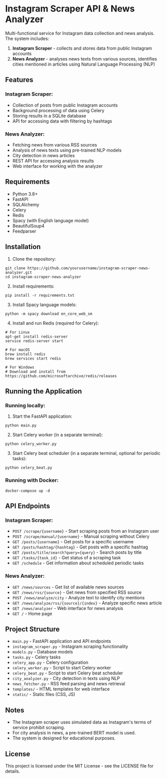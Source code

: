 # Instagram Scraper API & News Analyzer

Multi-functional service for Instagram data collection and news analysis. The system includes:

1. **Instagram Scraper** - collects and stores data from public Instagram accounts
2. **News Analyzer** - analyses news texts from various sources, identifies cities mentioned in articles using Natural Language Processing (NLP)

## Features

### Instagram Scraper:
- Collection of posts from public Instagram accounts
- Background processing of data using Celery
- Storing results in a SQLite database
- API for accessing data with filtering by hashtags

### News Analyzer:
- Fetching news from various RSS sources
- Analysis of news texts using pre-trained NLP models
- City detection in news articles
- REST API for accessing analysis results
- Web interface for working with the analyzer

## Requirements
- Python 3.8+
- FastAPI
- SQLAlchemy
- Celery
- Redis
- Spacy (with English language model)
- BeautifulSoup4
- Feedparser

## Installation

1. Clone the repository:
```
git clone https://github.com/yourusername/instagram-scraper-news-analyzer.git
cd instagram-scraper-news-analyzer
```

2. Install requirements:
```
pip install -r requirements.txt
```

3. Install Spacy language models:
```
python -m spacy download en_core_web_sm
```

4. Install and run Redis (required for Celery):
```
# For Linux
apt-get install redis-server
service redis-server start

# For macOS
brew install redis
brew services start redis

# For Windows
# Download and install from https://github.com/microsoftarchive/redis/releases
```

## Running the Application

### Running locally:

1. Start the FastAPI application:
```
python main.py
```

2. Start Celery worker (in a separate terminal):
```
python celery_worker.py
```

3. Start Celery beat scheduler (in a separate terminal, optional for periodic tasks):
```
python celery_beat.py
```

### Running with Docker:

```
docker-compose up -d
```

## API Endpoints

### Instagram Scraper:

- `POST /scrape/{username}` - Start scraping posts from an Instagram user
- `POST /scrape/manual/{username}` - Manual scraping without Celery
- `GET /posts/{username}` - Get posts for a specific username
- `GET /posts/hashtag/{hashtag}` - Get posts with a specific hashtag
- `GET /posts/title/search?query={query}` - Search posts by title
- `GET /tasks/{task_id}` - Get status of a scraping task
- `GET /schedule` - Get information about scheduled periodic tasks

### News Analyzer:

- `GET /news/sources` - Get list of available news sources
- `GET /news/rss/{source}` - Get news from specified RSS source
- `POST /news/analyze/city` - Analyze text to identify city mentions
- `GET /news/analyze/rss/{source}/{index}` - Analyze specific news article
- `GET /news/analyzer` - Web interface for news analysis
- `GET /` - Home page

## Project Structure

- `main.py` - FastAPI application and API endpoints
- `instagram_scraper.py` - Instagram scraping functionality
- `models.py` - Database models
- `tasks.py` - Celery tasks
- `celery_app.py` - Celery configuration
- `celery_worker.py` - Script to start Celery worker
- `celery_beat.py` - Script to start Celery beat scheduler
- `city_analyzer.py` - City detection in texts using NLP
- `news_fetcher.py` - RSS feed parsing and news retrieval
- `templates/` - HTML templates for web interface
- `static/` - Static files (CSS, JS)

## Notes

- The Instagram scraper uses simulated data as Instagram's terms of service prohibit scraping.
- For city analysis in news, a pre-trained BERT model is used.
- The system is designed for educational purposes.

## License

This project is licensed under the MIT License - see the LICENSE file for details. 